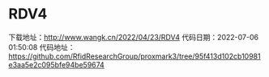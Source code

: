 # RDV4
下载地址：http://www.wangk.cn/2022/04/23/RDV4
代码日期：2022-07-06 01:50:08
代码地址：https://github.com/RfidResearchGroup/proxmark3/tree/95f413d102cb10981e3aa5e2c095bfe94be59674
